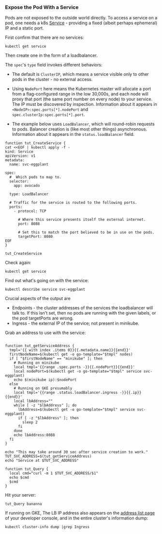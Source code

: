 ### Expose the Pod With a Service

Pods are not exposed to the outside world directly.  To
access a service on a pod, one  needs a k8s [Service] -
providing a fixed (albeit perhaps ephemeral) IP and a
static port.

[Service]: https://kubernetes.io/docs/concepts/services-networking/service

First confirm that there are no services:

<!-- @getService -->
```
kubectl get service
```

Then create one in the form of a loadbalancer.

The `spec`'s `type` field invokes different
behaviors:

* The default is `ClusterIP`, which means a service
  visible only to other pods in the cluster - no
  external access.

* Using `NodePort` here means the Kubernetes master
  will allocate a port from a flag-configured range in
  the low 30,000s, and each node will proxy that port
  (the same port number on every node) to your
  service.  The IP must be discovered by inspection.
  Information about it appears in
  `<NodeIP>:spec.ports[*].nodePort` and
  `spec.clusterIp:spec.ports[*].port`.

* The example below uses `LoadBalancer`, which will
  round-robin requests to pods.  Balancer creation is
  (like most other things) asynchronous.  Information
  about it appears in the `status.loadBalancer` field.

<!-- @defineFunctionToCreateService -->
```
function tut_CreateService {
cat <<EOF | kubectl apply -f -
kind: Service
apiVersion: v1
metadata:
  name: svc-eggplant

spec:
  #  Which pods to map to.
  selector:
    app: avocado

  type: LoadBalancer

  # Traffic for the service is routed to the following ports.
  ports:
    - protocol: TCP

      # Where this service presents itself the external internet.
      port: 8088

      # Set this to match the port believed to be in use on the pods.
      targetPort: 8080
EOF
}
```

<!-- @createService -->
```
tut_CreateService
```

Check again:

<!-- @getService -->
```
kubectl get service
```

Find out what's going on with the service:


<!-- @describeService -->
```
kubectl describe service svc-eggplant
```

Crucial aspects of the output are

* Endpoints - the cluster addresses of the services the
  loadbalancer will talk to.  If this isn't set, then
  no pods are running with the given labels, or the
  pod targetPorts are wrong.
* Ingress - the external IP of the service;
  not present in minikube.

Grab an address to use with the service:

<!-- @hackToDetermineWhichAddressToUse -->
```
```

<!-- @defineFunctionToGetServiceAddress -->
```
function tut_getServiceAddress {
  tmpl='{{ with index .items 0}}{{.metadata.name}}{{end}}'
  firstNodeName=$(kubectl get -o go-template="$tmpl" nodes)
  if [ "$firstNodeName" == "minikube" ]; then
    # Running on minikube
    local tmpl='{{range .spec.ports -}}{{.nodePort}}{{end}}'
    local nodePort=$(kubectl get -o go-template="$tmpl" service svc-eggplant)
    echo $(minikube ip):$nodePort
  else
    # Running on GKE presumably
    local tmpl='{{range .status.loadBalancer.ingress -}}{{.ip}}{{end}}'
    local lbAddress=""
    while [ -z "$lbAddress" ]; do
      lbAddress=$(kubectl get -o go-template="$tmpl" service svc-eggplant)
      if [ -z "$lbAddress" ]; then
        sleep 2
      fi
    done
    echo lbAddress:8088
  fi
}
```

<!-- @setLoadBalancerAddressVar -->
```
echo "This may take around 30 sec after service creation to work."
TUT_SVC_ADDRESS=$(tut_getServiceAddress)
echo "Service at $TUT_SVC_ADDRESS"
```

<!-- @defineFunctionToQueryServer -->
```
function tut_Query {
  local cmd="curl -m 1 $TUT_SVC_ADDRESS/$1"
  echo $cmd
  $cmd
}
```

Hit your server:
<!-- @curlService -->
```
tut_Query bananna
```

[address list page]: https://console.cloud.google.com/networking/addresses/list

If running on GKE, The LB IP address also appears on
the [address list page] of your developer console, and
in the entire cluster's information dump:


<!-- @dumpClusterInfo -->
```
kubectl cluster-info dump |grep Ingress
```
